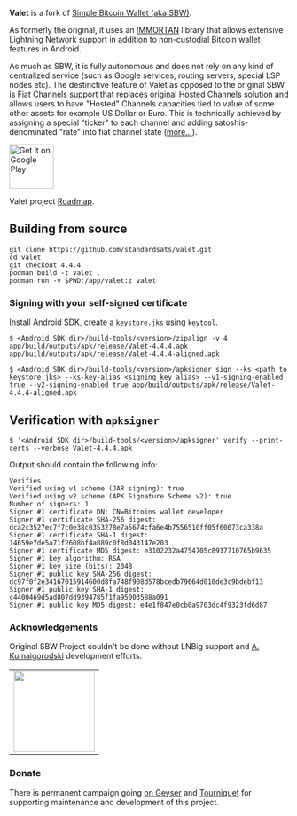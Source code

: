 **Valet** is a fork of [Simple Bitcoin Wallet (aka SBW)](https://github.com/akumaigorodski/wallet).

As formerly the original, it uses an [IMMORTAN](https://github.com/standardsats/immortan) library
that allows extensive Lightning Network support in addition to non-custodial Bitcoin wallet features
in Android.

As much as SBW, it is fully autonomous and does not rely on any kind of centralized service
(such as Google services, routing servers, special LSP nodes etc). The destinctive feature of Valet
as opposed to the original SBW is Fiat Channels support that replaces original Hosted Channels
solution and allows users to have "Hosted" Channels capacities tied to value of some other assets
for example US Dollar or Euro. This is technically achieved by assigning a special "ticker" to each
channel and adding satoshis-denominated "rate" into fiat channel state
([more...](https://github.com/standardsats/fiat-channels-rfc)).

<a href="https://play.google.com/store/apps/details?id=finance.valet"><img alt="Get it on Google Play" src="https://play.google.com/intl/en_us/badges/images/apps/en-play-badge.png" height="80pt"/></a>

Valet project [Roadmap](./ROADMAP.md).

## Building from source

```
git clone https://github.com/standardsats/valet.git
cd valet
git checkout 4.4.4
podman build -t valet .
podman run -v $PWD:/app/valet:z valet
```

### Signing with your self-signed certificate

Install Android SDK, create a `keystore.jks` using `keytool`.

```
$ <Android SDK dir>/build-tools/<version>/zipalign -v 4 app/build/outputs/apk/release/Valet-4.4.4.apk app/build/outputs/apk/release/Valet-4.4.4-aligned.apk

$ <Android SDK dir>/build-tools/<version>/apksigner sign --ks <path to keystore.jks> --ks-key-alias <signing key alias> --v1-signing-enabled true --v2-signing-enabled true app/build/outputs/apk/release/Valet-4.4.4-aligned.apk
```

## Verification with `apksigner`

```
$ '<Android SDK dir>/build-tools/<version>/apksigner' verify --print-certs --verbose Valet-4.4.4.apk
```

Output should contain the following info:

```
Verifies
Verified using v1 scheme (JAR signing): true
Verified using v2 scheme (APK Signature Scheme v2): true
Number of signers: 1
Signer #1 certificate DN: CN=Bitcoins wallet developer
Signer #1 certificate SHA-256 digest: dca2c3527ec7f7c0e38c0353278e7a5674cfa6e4b7556510ff05f60073ca338a
Signer #1 certificate SHA-1 digest: 14659e7de5a71f2608bf4a889c0f8d043147e203
Signer #1 certificate MD5 digest: e3102232a4754705c8917710765b9635
Signer #1 key algorithm: RSA
Signer #1 key size (bits): 2048
Signer #1 public key SHA-256 digest: dc97f0f2e34167015914600d8fa748f908d578bcedb79664d010de3c9bdebf13
Signer #1 public key SHA-1 digest: c4400469d5ad807dd9394785f1fa95003588a091
Signer #1 public key MD5 digest: e4e1f847e0cb0a9703dc4f9323fd6d87
```

### Acknowledgements

Original SBW Project couldn't be done without LNBig support
and [A. Kumaigorodski](https://github.com/akumaigorodski) development efforts.

<table>
  <tbody>
    <tr>
      <td align="center" valign="middle">
        <a href="https://lnbig.com/" target="_blank">
          <img width="146px" src="https://i.imgur.com/W4A92Ym.png">
        </a>
      </td>
    </tr>
  </tbody>
</table>

### Donate

There is permanent campaign going [on Geyser](https://geyser.fund/project/valetlightning) and
[Tourniquet](https://tourniquet.app/donate/Valet) for supporting maintenance and development of this
project.
